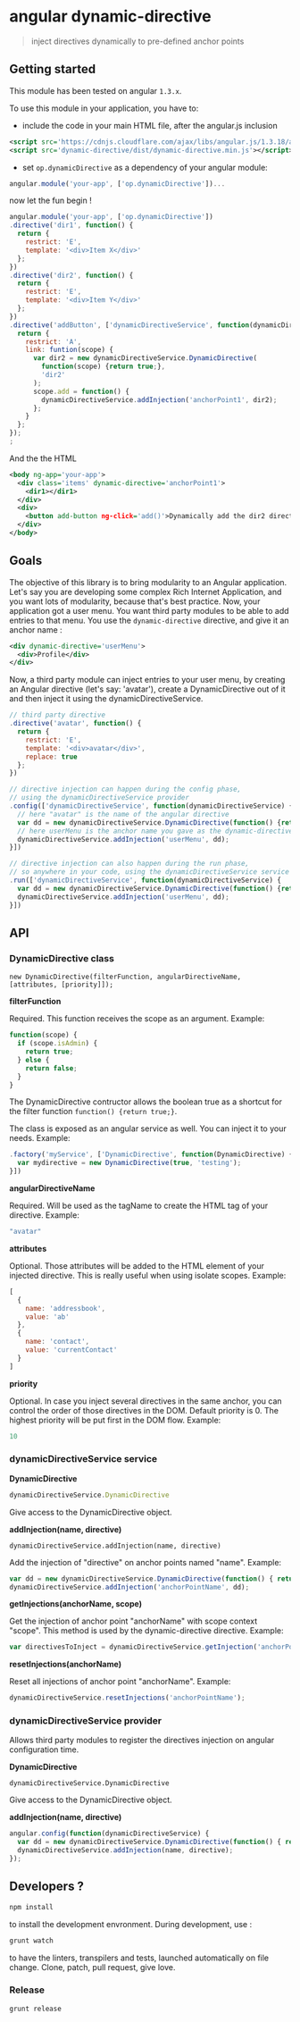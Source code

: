 # angular dynamic-directive

> inject directives dynamically to pre-defined anchor points

## Getting started

This module has been tested on angular `1.3.x`.

To use this module in your application, you have to:

* include the code in your main HTML file, after the angular.js inclusion

```xml
<script src='https://cdnjs.cloudflare.com/ajax/libs/angular.js/1.3.18/angular.js'></script>
<script src='dynamic-directive/dist/dynamic-directive.min.js'></script>
```

* set `op.dynamicDirective` as a dependency of your angular module:

```javascript
angular.module('your-app', ['op.dynamicDirective'])...
```

now let the fun begin !

```javascript
angular.module('your-app', ['op.dynamicDirective'])
.directive('dir1', function() {
  return {
    restrict: 'E',
    template: '<div>Item X</div>'
  };
})
.directive('dir2', function() {
  return {
    restrict: 'E',
    template: '<div>Item Y</div>'
  };
})
.directive('addButton', ['dynamicDirectiveService', function(dynamicDirectiveService) {
  return {
    restrict: 'A',
    link: funtion(scope) {
      var dir2 = new dynamicDirectiveService.DynamicDirective(
        function(scope) {return true;},
        'dir2'
      );
      scope.add = function() {
        dynamicDirectiveService.addInjection('anchorPoint1', dir2);
      };
    }
  };
});
;
```

And the the HTML

```xml
<body ng-app='your-app'>
  <div class='items' dynamic-directive='anchorPoint1'>
    <dir1></dir1>
  </div>
  <div>
    <button add-button ng-click='add()'>Dynamically add the dir2 directive</button>
  </div>
</body>
```

## Goals

The objective of this library is to bring modularity to an Angular application. Let's say you are developing some complex Rich Internet Application, and you want lots of modularity, because that's best practice. Now, your application got a user menu. You want third party modules to be able to add entries to that menu. You use the `dynamic-directive` directive, and give it an anchor name :

```xml
<div dynamic-directive='userMenu'>
  <div>Profile</div>
</div>
```

Now, a third party module can inject entries to your user menu, by creating an Angular directive (let's say: 'avatar'), create a DynamicDirective out of it and then inject it using the dynamicDirectiveService.

```javascript
// third party directive
.directive('avatar', function() {
  return {
    restrict: 'E',
    template: '<div>avatar</div>',
    replace: true
  };
})

// directive injection can happen during the config phase,
// using the dynamicDirectiveService provider
.config(['dynamicDirectiveService', function(dynamicDirectiveService) {
  // here "avatar" is the name of the angular directive
  var dd = new dynamicDirectiveService.DynamicDirective(function() {return true;}, 'avatar');
  // here userMenu is the anchor name you gave as the dynamic-directive attribute value
  dynamicDirectiveService.addInjection('userMenu', dd);
}])

// directive injection can also happen during the run phase,
// so anywhere in your code, using the dynamicDirectiveService service
.run(['dynamicDirectiveService', function(dynamicDirectiveService) {
  var dd = new dynamicDirectiveService.DynamicDirective(function() {return true;}, 'avatar');
  dynamicDirectiveService.addInjection('userMenu', dd);
}])
```
## API

### DynamicDirective class

    new DynamicDirective(filterFunction, angularDirectiveName, [attributes, [priority]]);

**filterFunction**

Required. This function receives the scope as an argument. Example:

```javascript
function(scope) {
  if (scope.isAdmin) {
    return true;
  } else {
    return false;
  }
}
```

The DynamicDirective contructor allows the boolean true as a shortcut for the filter function ```function() {return true;}```.

The class is exposed as an angular service as well. You can inject it to your needs. Example:

```javascript
.factory('myService', ['DynamicDirective', function(DynamicDirective) {
  var mydirective = new DynamicDirective(true, 'testing');
}])
```

**angularDirectiveName**

Required. Will be used as the tagName to create the HTML tag of your directive. Example:

```javascript
"avatar"
```

**attributes**

Optional. Those attributes will be added to the HTML element of your injected directive.
This is really useful when using isolate scopes. Example:

```javascript
[
  {
    name: 'addressbook',
    value: 'ab'
  },
  {
    name: 'contact',
    value: 'currentContact'
  }
]
```

**priority**

Optional. In case you inject several directives in the same anchor, you can control the order of those directives in the DOM.
Default priority is 0. The highest priority will be put first in the DOM flow. Example:

```javascript
10
```

### dynamicDirectiveService service

**DynamicDirective**

```javascript
dynamicDirectiveService.DynamicDirective
```

Give access to the DynamicDirective object.

**addInjection(name, directive)**

    dynamicDirectiveService.addInjection(name, directive)

Add the injection of "directive" on anchor points named "name". Example:

```javascript
var dd = new dynamicDirectiveService.DynamicDirective(function() { return true;}, 'directivename');
dynamicDirectiveService.addInjection('anchorPointName', dd);
```

**getInjections(anchorName, scope)**

Get the injection of anchor point "anchorName" with scope context "scope". This method is used by the dynamic-directive directive. Example:

```javascript
var directivesToInject = dynamicDirectiveService.getInjection('anchorPointName', {});
```

**resetInjections(anchorName)**

Reset all injections of anchor point "anchorName". Example:

```javascript
dynamicDirectiveService.resetInjections('anchorPointName');
```

### dynamicDirectiveService provider

Allows third party modules to register the directives injection on angular configuration time.

**DynamicDirective**

    dynamicDirectiveService.DynamicDirective

Give access to the DynamicDirective object.

**addInjection(name, directive)**

```javascript
angular.config(function(dynamicDirectiveService) {
  var dd = new dynamicDirectiveService.DynamicDirective(function() { return true:}, 'thename');
  dynamicDirectiveService.addInjection(name, directive);
});
```

## Developers ?

```bash
npm install
```

to install the development envronment. During development, use :

```bash
grunt watch
```

to have the linters, transpilers and tests, launched automatically on file change. Clone, patch, pull request, give love.

### Release

```bash
grunt release
```
